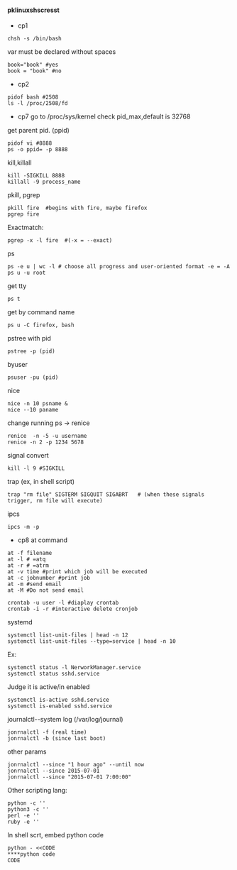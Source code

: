 #### pklinuxshscresst

- cp1
```
chsh -s /bin/bash
```
var must be declared without spaces
```
book="book" #yes
book = "book" #no
```

- cp2
```
pidof bash #2508
ls -l /proc/2508/fd
```

- cp7
go to /proc/sys/kernel check pid_max,default is 32768

get parent pid. (ppid)
```
pidof vi #8888
ps -o ppid= -p 8888
```
kill,killall
```
kill -SIGKILL 8888
killall -9 process_name
```
pkill, pgrep
```
pkill fire  #begins with fire, maybe firefox
pgrep fire
```
Exactmatch:
```
pgrep -x -l fire  #(-x = --exact)
```
ps
```
ps -e u | wc -l # choose all progress and user-oriented format -e = -A
ps u -u root
```
get tty
```
ps t
```
get by command name
```
ps u -C firefox, bash
```
pstree with pid
```
pstree -p (pid)
```
byuser
```
psuser -pu (pid)
```
nice
```
nice -n 10 psname &
nice --10 paname
```
change running ps -> renice
```
renice  -n -5 -u username
renice -n 2 -p 1234 5678
```
signal convert
```
kill -l 9 #SIGKILL
```
trap (ex, in shell script)
```
trap "rm file" SIGTERM SIGQUIT SIGABRT   # (when these signals trigger, rm file will execute)
```

ipcs
```
ipcs -m -p
```


- cp8
at command
```
at -f filename
at -l # =atq
at -r # =atrm
at -v time #print which job will be executed
at -c jobnumber #print job
at -m #send email
at -M #Do not send email
```
```
crontab -u user -l #diaplay crontab
crontab -i -r #interactive delete cronjob
```

systemd
```
systemctl list-unit-files | head -n 12
systemctl list-unit-files --type=service | head -n 10
```
Ex:
```
systemctl status -l NerworkManager.service
systemctl status sshd.service
```
Judge it is active/in enabled
```
systemctl is-active sshd.service
systemctl is-enabled sshd.service
```

journalctl--system log (/var/log/journal)
```
jonrnalctl -f (real time)
jonrnalctl -b (since last boot)
```

other params
```
jonrnalctl --since "1 hour ago" --until now
jonrnalctl --since 2015-07-01
jonrnalctl --since "2015-07-01 7:00:00"
```
Other scripting lang:
```
python -c ''
python3 -c ''
perl -e ''
ruby -e ''
```
In shell scrt, embed python code
```
python - <<CODE
****python code
CODE

